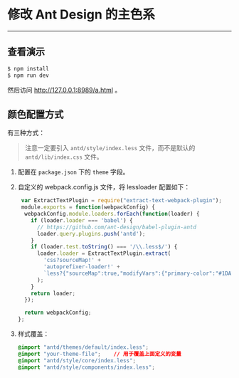 # 修改 Ant Design 的主色系

----

## 查看演示

```bash
$ npm install
$ npm run dev
```

然后访问 http://127.0.0.1:8989/a.html 。

## 颜色配置方式

有三种方式：

> 注意一定要引入 `antd/style/index.less` 文件，而不是默认的 `antd/lib/index.css` 文件。

1. 配置在 `package.json` 下的 `theme` 字段。

2. 自定义的 webpack.config.js 文件，将 lessloader 配置如下：

   ```js
    var ExtractTextPlugin = require("extract-text-webpack-plugin");
    module.exports = function(webpackConfig) {
     webpackConfig.module.loaders.forEach(function(loader) {
       if (loader.loader === 'babel') {
         // https://github.com/ant-design/babel-plugin-antd
         loader.query.plugins.push('antd');
       }
       if (loader.test.toString() === '/\\.less$/') {
         loader.loader = ExtractTextPlugin.extract(
           'css?sourceMap!' +
           'autoprefixer-loader!' +
           `less?{"sourceMap":true,"modifyVars":{"primary-color":"#1DA57A"}`
         );
       }
       return loader;
     });

     return webpackConfig;
   };
   ```

3. 样式覆盖：

   ```css
   @import "antd/themes/default/index.less";
   @import "your-theme-file";    // 用于覆盖上面定义的变量
   @import "antd/style/core/index.less";
   @import "antd/style/components/index.less";
   ```
